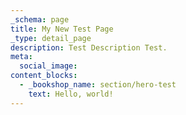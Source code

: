 ```yaml
---
_schema: page
title: My New Test Page
_type: detail_page
description: Test Description Test.
meta:
  social_image:
content_blocks:
  - _bookshop_name: section/hero-test
    text: Hello, world!
---
```

